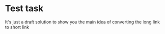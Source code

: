 # Test task
It's just a draft solution to show you the main idea of converting the long link to short link
